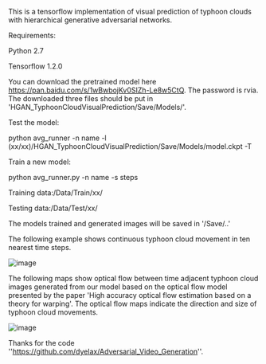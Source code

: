 This is a tensorflow implementation of visual prediction of typhoon clouds with hierarchical generative adversarial networks.


Requirements:

Python 2.7

Tensorflow 1.2.0


You can download the pretrained model here https://pan.baidu.com/s/1wBwbojKv0SIZh-Le8w5CtQ. The password is rvia.
The downloaded three files should be put in 'HGAN_TyphoonCloudVisualPrediction/Save/Models/'.

Test the model:

python avg_runner -n name -l (xx/xx)/HGAN_TyphoonCloudVisualPrediction/Save/Models/model.ckpt -T


Train a new model:

python avg_runner.py -n name -s steps


Training data:/Data/Train/xx/

Testing data:/Data/Test/xx/

The models trained and generated images will be saved in '/Save/..'


The following example shows continuous typhoon cloud movement in ten nearest time steps. 

![image]( https://github.com/lihuiupc/HGAN_TyphoonCloudVisualPrediction/blob/master/generated_1second.gif)

The following maps show optical flow between time adjacent typhoon cloud images generated from our model based on the optical flow model presented by the paper 'High accuracy optical flow estimation based on a theory for warping'. The optical flow maps indicate the direction and size of typhoon cloud movements.

![image]( https://github.com/lihuiupc/HGAN_TyphoonCloudVisualPrediction/blob/master/flow_1s.gif)

Thanks for the code ''https://github.com/dyelax/Adversarial_Video_Generation''.
